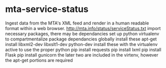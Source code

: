 # mta-service-status
Ingest data from the MTA's XML feed and render in a human readable format within a web browser. http://mta.info/status/serviceStatus.txt
import necessary packages, there may be dependancies
set up python virtualenv to compartmentalize package dependancies
globally install these
apt-get install libxml2-dev libxslt1-dev python-dev
install these with the virtualenv active to use the proper python
pip install requests
pip install lxml
pip install Flask
pip install gunicorn
the later two are included in the virtenv, however the apt-get portions are required
